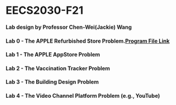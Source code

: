 # EECS2030-F21
**Lab design by Professor Chen-Wei(Jackie) Wang**

#### Lab 0 - The APPLE Refurbished Store Problem.[Program File Link](https://github.com/parmar-chirayu/EECS2030-F21/tree/main/Lab%200)
#### Lab 1 - The APPLE AppStore Problem
#### Lab 2 - The Vaccination Tracker Problem
#### Lab 3 - The Building Design Problem
#### Lab 4 - The Video Channel Platform Problem (e.g., YouTube)
